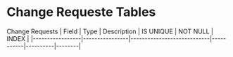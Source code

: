 # Change Requeste Tables
Change Requests
| Field           | Type           | Description                | IS UNIQUE | NOT NULL | INDEX  |
|-----------------|----------------|----------------------------|-----------|----------|--------|